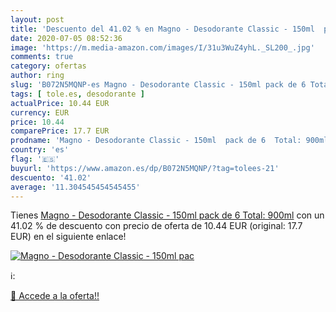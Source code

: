 ```yaml
---
layout: post
title: 'Descuento del 41.02 % en Magno - Desodorante Classic - 150ml  pac'
date: 2020-07-05 08:52:36
image: 'https://m.media-amazon.com/images/I/31u3WuZ4yhL._SL200_.jpg'
comments: true
category: ofertas
author: ring
slug: 'B072N5MQNP-es Magno - Desodorante Classic - 150ml pack de 6 Total: 900ml'
tags: [ tole.es, desodorante ]
actualPrice: 10.44 EUR
currency: EUR
price: 10.44
comparePrice: 17.7 EUR
prodname: 'Magno - Desodorante Classic - 150ml  pack de 6  Total: 900ml'
country: 'es'
flag: '🇪🇸'
buyurl: 'https://www.amazon.es/dp/B072N5MQNP/?tag=tolees-21'
descuento: '41.02'
average: '11.304545454545455'
---
```


Tienes [Magno - Desodorante Classic - 150ml  pack de 6  Total: 900ml](https://www.amazon.es/dp/B072N5MQNP/?tag=tolees-21) con un 41.02 % de descuento con precio de oferta de 10.44 EUR (original: 17.7 EUR) en el siguiente enlace!

[![Magno - Desodorante Classic - 150ml  pac](https://m.media-amazon.com/images/I/31u3WuZ4yhL._SL200_.jpg)](https://www.amazon.es/dp/B072N5MQNP/?tag=tolees-21)

ℹ️:


[🛒 Accede a la oferta!!](https://www.amazon.es/dp/B072N5MQNP/?tag=tolees-21)
